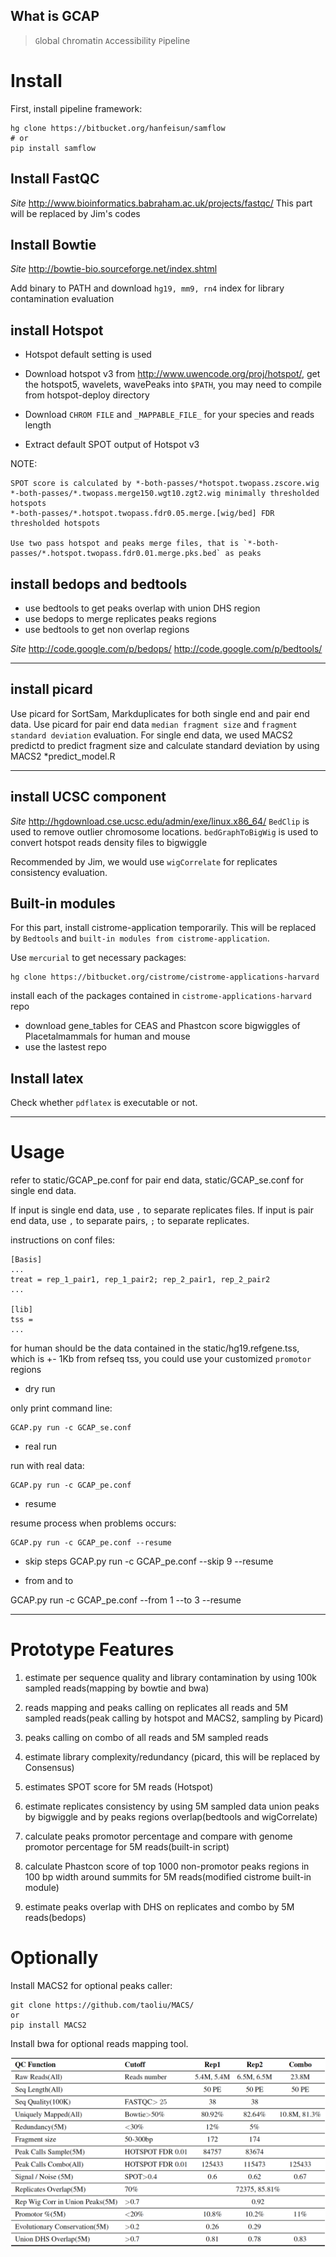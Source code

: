 ## What is GCAP
> `G`lobal `C`hromatin `A`ccessibility `P`ipeline

Install 
=============

First, install pipeline framework: 

	hg clone https://bitbucket.org/hanfeisun/samflow
	# or
	pip install samflow
	
	
Install FastQC
------------------
*Site* 	<http://www.bioinformatics.babraham.ac.uk/projects/fastqc/>
This part will be replaced by Jim's codes

Install Bowtie
----------------
*Site* <http://bowtie-bio.sourceforge.net/index.shtml>

Add binary to PATH and download `hg19, mm9, rn4` index for library contamination evaluation

install Hotspot
----------------
* Hotspot default setting is used
* Download hotspot v3 from <http://www.uwencode.org/proj/hotspot/>, get the hotspot5, wavelets, wavePeaks into `$PATH`, you may need to compile from hotspot-deploy directory

* Download `CHROM FILE` and `_MAPPABLE_FILE_` for your species and reads length
* Extract default SPOT output of Hotspot v3


NOTE: 
	
	SPOT score is calculated by *-both-passes/*hotspot.twopass.zscore.wig
	*-both-passes/*.twopass.merge150.wgt10.zgt2.wig minimally thresholded hotspots
	*-both-passes/*.hotspot.twopass.fdr0.05.merge.[wig/bed] FDR thresholded hotspots

	Use two pass hotspot and peaks merge files, that is `*-both-passes/*.hotspot.twopass.fdr0.01.merge.pks.bed` as peaks
	

install bedops and bedtools
-----------------------------
* use bedtools to get peaks overlap with union DHS region
* use bedops to merge replicates peaks regions
* use bedtools to get non overlap regions

*Site* <http://code.google.com/p/bedops/> <http://code.google.com/p/bedtools/>

*** 


install picard
--------------------
Use picard for SortSam, Markduplicates for both single end and pair end data.
Use picard for pair end data `median fragment size` and `fragment standard deviation` evaluation.
For single end data, we used MACS2 predictd to predict fragment size and calculate standard deviation by using MACS2 *predict_model.R

----

install UCSC component
-------------------------
*Site* <http://hgdownload.cse.ucsc.edu/admin/exe/linux.x86_64/>
`BedClip` is used to remove outlier chromosome locations.
`bedGraphToBigWig` is used to convert hotspot reads density files to bigwiggle

Recommended by Jim, we would use `wigCorrelate` for replicates consistency evaluation.


Built-in modules
-------------------
For this part, install cistrome-application temporarily. This will be replaced by `Bedtools` and `built-in modules from cistrome-application`.

Use `mercurial` to get necessary packages:

    hg clone https://bitbucket.org/cistrome/cistrome-applications-harvard
    
install each of the packages contained in `cistrome-applications-harvard` repo

* download gene_tables for CEAS and Phastcon score bigwiggles of Placetalmammals for human and mouse
* use the lastest repo





Install latex
---------------
Check whether `pdflatex` is executable or not.

- - - -


Usage
=============

refer to static/GCAP_pe.conf for pair end data, static/GCAP_se.conf for single end data.

If input is single end data, use `,` to separate replicates files.
If input is pair end data, use `,` to separate pairs, `;` to separate replicates.

instructions on conf files:
	
	[Basis]
	...
	treat = rep_1_pair1, rep_1_pair2; rep_2_pair1, rep_2_pair2
	...

	[lib] 
	tss = 
	...
	
for human should be the data contained in the static/hg19.refgene.tss, which is +- 1Kb from refseq tss, you could use your customized `promotor` regions


* dry run

only print command line: 

	GCAP.py run -c GCAP_se.conf

* real run

run with real data: 

	GCAP.py run -c GCAP_pe.conf

* resume

resume process when problems occurs:

	GCAP.py run -c GCAP_pe.conf --resume


* skip steps
GCAP.py run -c GCAP_pe.conf --skip 9 --resume

* from and to

GCAP.py run -c GCAP_pe.conf --from 1 --to 3 --resume

----

Prototype  Features
======================

1. estimate per sequence quality and library contamination by using 100k sampled reads(mapping by bowtie and bwa)

2. reads mapping and peaks calling on replicates all reads and 5M sampled reads(peak calling by hotspot and MACS2, sampling by Picard)

3. peaks calling on combo of all reads and 5M sampled reads
4. estimate library complexity/redundancy (picard, this will be replaced by Consensus)

4. estimates SPOT score for 5M reads (Hotspot)

5. estimate replicates consistency by using 5M sampled data union peaks by bigwiggle and by peaks regions overlap(bedtools and wigCorrelate)

6. calculate peaks promotor percentage and compare with genome promotor percentage for 5M reads(built-in script)

7. calculate Phastcon score of top 1000 non-promotor peaks regions in 100 bp width around summits for 5M reads(modified cistrome built-in module)

8. estimate peaks overlap with DHS on replicates and combo by 5M reads(bedops)

Optionally
===========

Install MACS2 for optional peaks caller: 

	git clone https://github.com/taoliu/MACS/
	or 
	pip install MACS2
	
Install bwa for optional reads mapping tool.

![QC report](example.png)
